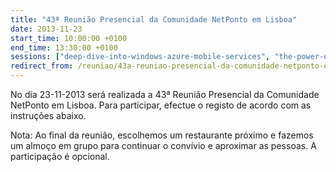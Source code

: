 ```yaml
---
title: "43ª Reunião Presencial da Comunidade NetPonto em Lisboa"
date: 2013-11-23
start_time: 10:00:00 +0100
end_time: 13:30:00 +0100
sessions: ["deep-dive-into-windows-azure-mobile-services", "the-power-of-templating-with-nvelocity"]
redirect_from: /reuniao/43a-reuniao-presencial-da-comunidade-netponto-em-lisboa/
---
```

No dia 23-11-2013 será realizada a 43ª Reunião Presencial da Comunidade NetPonto em Lisboa. Para participar, efectue o registo de acordo com as instruções abaixo.

Nota: Ao final da reunião, escolhemos um restaurante próximo e fazemos um almoço em grupo para continuar o convívio e aproximar as pessoas. A participação é opcional.

